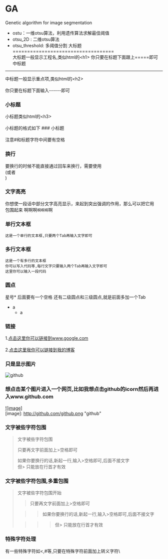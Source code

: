 # GA
Genetic algorithm for image segmentation
* ostu：一维otsu算法，利用遗传算法求解最佳阈值
* otsu_2D : 二维otsu算法
* otsu_threshold: 多阈值分割
大标题  
===================================  
  大标题一般显示工程名,类似html的\<h1\>
  你只要在标题下面跟上=====即可      
中标题  
-----------------------------------  
  中标题一般显示重点项,类似html的\<h2\><br/>  
  你只要在标题下面输入------即可  
    
### 小标题  
  小标题类似html的\<h3\><br/>  
  小标题的格式如下 ### 小标题<br/>  
  注意#和标题字符中间要有空格  
  
### 换行
要换行的时候不能直接通过回车来换行，需要使用<br>(或者<br/>)
### 文字高亮
你想使一段话中部分文字高亮显示，来起到突出强调的作用，那么可以把它用 `  ` 包围起来
啊啊啊`啊啊啊`啊
  
### 单行文本框  
    这是一个单行的文本框,只要两个Tab再输入文字即可  
          
### 多行文本框    
    这是一个有多行的文本框  
    你可以写入代码等,每行文字只要输入两个Tab再输入文字即可  
    这里你可以输入一段代码  
### 圆点 
星号* 后面要有一个空格
还有二级圆点和三级圆点,就是前面多加一个Tab
* a
  * a

### 链接  
1.[点击这里你可以链接到www.google.com](http://www.google.com)<br>  
2.[点击这里我你可以链接到我的博客](http://guoyunsky.iteye.com)<br>  
  
### 只是显示图片  
![github](http://github.com/unicorn.png "github")  
  
### 想点击某个图片进入一个网页,比如我想点击github的icorn然后再进入www.github.com  
[![image]](http://www.github.com/)  
[image]: http://github.com/github.png "github"  
  
### 文字被些字符包围  
> 文字被些字符包围  
>  
> 只要再文字前面加上>空格即可  
>  
> 如果你要换行的话,新起一行,输入>空格即可,后面不接文字  
> 但> 只能放在行首才有效  
  
### 文字被些字符包围,多重包围  
> 文字被些字符包围开始  
>  
> > 只要再文字前面加上>空格即可  
>  
>  > > 如果你要换行的话,新起一行,输入>空格即可,后面不接文字  
>  
> > > > 但> 只能放在行首才有效  
  
### 特殊字符处理  
有一些特殊字符如<,#等,只要在特殊字符前面加上转义字符\
